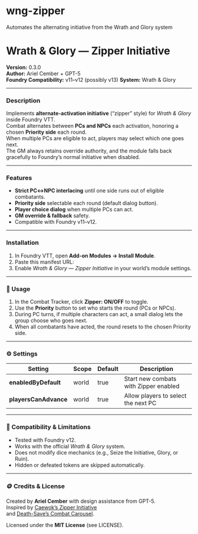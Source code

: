 # wng-zipper
Automates the alternating initiative from the Wrath and Glory system

# Wrath & Glory — Zipper Initiative

**Version:** 0.3.0  
**Author:** Ariel Cember + GPT-5  
**Foundry Compatibility:** v11–v12 (possibly v13) 
**System:** Wrath & Glory  

---

### Description
Implements **alternate-activation initiative** (“zipper” style) for *Wrath & Glory* inside Foundry VTT.  
Combat alternates between **PCs and NPCs** each activation, honoring a chosen **Priority side** each round.  
When multiple PCs are eligible to act, players may select which one goes next.  
The GM always retains override authority, and the module falls back gracefully to Foundry’s normal initiative when disabled.

---

### Features
- **Strict PC↔NPC interlacing** until one side runs out of eligible combatants.  
- **Priority side** selectable each round (default dialog button).  
- **Player choice dialog** when multiple PCs can act.  
- **GM override & fallback** safety.  
- Compatible with Foundry v11–v12.

---

### Installation
1. In Foundry VTT, open **Add-on Modules → Install Module**.  
2. Paste this manifest URL:
3. Enable *Wrath & Glory — Zipper Initiative* in your world’s module settings.

---

### 🔧 Usage
1. In the Combat Tracker, click **Zipper: ON/OFF** to toggle.  
2. Use the **Priority** button to set who starts the round (PCs or NPCs).  
3. During PC turns, if multiple characters can act, a small dialog lets the group choose who goes next.  
4. When all combatants have acted, the round resets to the chosen Priority side.

---

### ⚙️ Settings
| Setting | Scope | Default | Description |
|----------|--------|----------|-------------|
| **enabledByDefault** | world | true | Start new combats with Zipper enabled |
| **playersCanAdvance** | world | true | Allow players to select the next PC |

---

### 🧪 Compatibility & Limitations
- Tested with Foundry v12.  
- Works with the official *Wrath & Glory* system.  
- Does not modify dice mechanics (e.g., Seize the Initiative, Glory, or Ruin).  
- Hidden or defeated tokens are skipped automatically.

---

### 🪙 Credits & License
Created by **Ariel Cember** with design assistance from GPT-5.  
Inspired by [Caewok’s Zipper Initiative](https://github.com/caewok/fvtt-zipper-initiative)  
and [Death-Save’s Combat Carousel](https://github.com/death-save/combat-carousel).  

Licensed under the **MIT License** (see LICENSE).  

